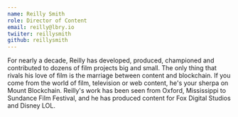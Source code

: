 ```yaml
---
name: Reilly Smith
role: Director of Content
email: reilly@lbry.io
twiiter: reillysmith
github: reillysmith
---
```

For nearly a decade, Reilly has developed, produced, championed and contributed to dozens of film projects big and small. The only thing that rivals his love of film is the marriage between content and blockchain. If you come from the world of film, television or web content, he's your sherpa on Mount Blockchain. Reilly's work has been seen from Oxford, Mississippi to Sundance Film Festival, and he has produced content for Fox Digital Studios and Disney LOL.
